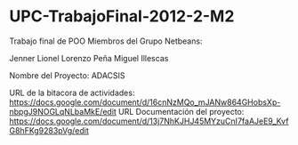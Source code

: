 UPC-TrabajoFinal-2012-2-M2
==========================

Trabajo final de POO
Miembros del Grupo Netbeans:

Jenner Lionel Lorenzo Peña
Miguel Illescas

Nombre del Proyecto:  ADACSIS

URL de la bitacora de actividades: https://docs.google.com/document/d/16cnNzMQo_mJANw864GHobsXp-nbpgJ9NOGLqNLbaMkE/edit
URL Documentación del proyecto: https://docs.google.com/document/d/13j7NhKJHJ45MYzuCnI7faAJeE9_KvfG8hFKg9283pVg/edit